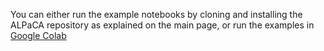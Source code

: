 You can either run the example notebooks by cloning and installing the ALPaCA repository as explained on the main page, or run the examples in [Google Colab](/examples/colab_notebooks/)
